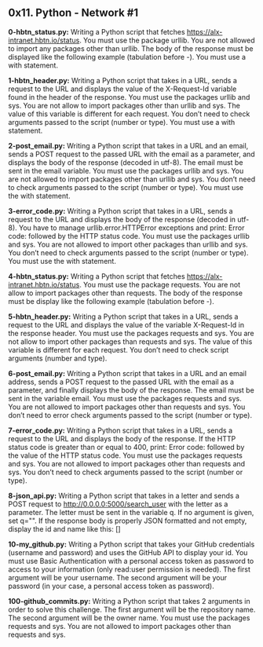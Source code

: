 ## 0x11. Python - Network #1


**0-hbtn_status.py:** Writing a Python script that fetches https://alx-intranet.hbtn.io/status.
You must use the package urllib.
You are not allowed to import any packages other than urllib.
The body of the response must be displayed like the following example (tabulation before -).
You must use a with statement.


**1-hbtn_header.py:** Writing a Python script that takes in a URL, sends a request to the URL and displays the value of the X-Request-Id variable found in the header of the response.
You must use the packages urllib and sys.
You are not allow to import packages other than urllib and sys.
The value of this variable is different for each request.
You don’t need to check arguments passed to the script (number or type).
You must use a with statement.


**2-post_email.py:** Writing a Python script that takes in a URL and an email, sends a POST request to the passed URL with the email as a parameter, and displays the body of the response (decoded in utf-8).
The email must be sent in the email variable.
You must use the packages urllib and sys.
You are not allowed to import packages other than urllib and sys.
You don’t need to check arguments passed to the script (number or type).
You must use the with statement.


**3-error_code.py:** Writing a Python script that takes in a URL, sends a request to the URL and displays the body of the response (decoded in utf-8).
You have to manage urllib.error.HTTPError exceptions and print: Error code: followed by the HTTP status code.
You must use the packages urllib and sys.
You are not allowed to import other packages than urllib and sys.
You don’t need to check arguments passed to the script (number or type).
You must use the with statement.


**4-hbtn_status.py:** Writing a Python script that fetches https://alx-intranet.hbtn.io/status.
You must use the package requests.
You are not allow to import packages other than requests.
The body of the response must be display like the following example (tabulation before -).


**5-hbtn_header.py:** Writing a Python script that takes in a URL, sends a request to the URL and displays the value of the variable X-Request-Id in the response header.
You must use the packages requests and sys.
You are not allow to import other packages than requests and sys.
The value of this variable is different for each request.
You don’t need to check script arguments (number and type).


**6-post_email.py:** Writing a Python script that takes in a URL and an email address, sends a POST request to the passed URL with the email as a parameter, and finally displays the body of the response.
The email must be sent in the variable email.
You must use the packages requests and sys.
You are not allowed to import packages other than requests and sys.
You don’t need to error check arguments passed to the script (number or type).


**7-error_code.py:** Writing a Python script that takes in a URL, sends a request to the URL and displays the body of the response.
If the HTTP status code is greater than or equal to 400, print: Error code: followed by the value of the HTTP status code.
You must use the packages requests and sys.
You are not allowed to import packages other than requests and sys.
You don’t need to check arguments passed to the script (number or type).


**8-json_api.py:** Writing a Python script that takes in a letter and sends a POST request to http://0.0.0.0:5000/search_user with the letter as a parameter.
The letter must be sent in the variable q.
If no argument is given, set q="".
If the response body is properly JSON formatted and not empty, display the id and name like this: [<id>] <name>


**10-my_github.py:** Writing a Python script that takes your GitHub credentials (username and password) and uses the GitHub API to display your id.
You must use Basic Authentication with a personal access token as password to access to your information (only read:user permission is needed).
The first argument will be your username.
The second argument will be your password (in your case, a personal access token as password).



**100-github_commits.py:** Writing a Python script that takes 2 arguments in order to solve this challenge.
The first argument will be the repository name.
The second argument will be the owner name.
You must use the packages requests and sys.
You are not allowed to import packages other than requests and sys.

